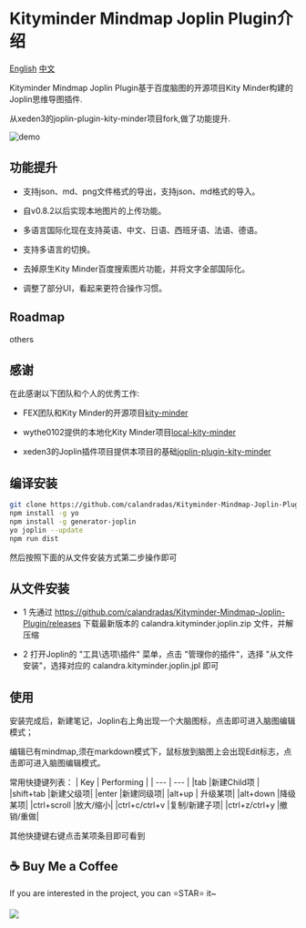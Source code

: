 # Kityminder Mindmap Joplin Plugin介绍

[English](https://github.com/calandradas/Kityminder-Mindmap-Joplin-Plugin) [中文](#)


Kityminder Mindmap Joplin Plugin基于百度脑图的开源项目Kity Minder构建的Joplin思维导图插件.

从xeden3的joplin-plugin-kity-minder项目fork,做了功能提升.

![demo](demo.gif "demo")

## 功能提升

* 支持json、md、png文件格式的导出，支持json、md格式的导入。

* 自v0.8.2以后实现本地图片的上传功能。

* 多语言国际化现在支持英语、中文、日语、西班牙语、法语、德语。
    
* 支持多语言的切换。

* 去掉原生Kity Minder百度搜索图片功能，并将文字全部国际化。

* 调整了部分UI，看起来更符合操作习惯。

## Roadmap

others

## 感谢

在此感谢以下团队和个人的优秀工作:

* FEX团队和Kity Minder的开源项目[kity-minder](https://github.com/fex-team/kityminder-editor.git)

* wythe0102提供的本地化Kity Minder项目[local-kity-minder](https://github.com/wythe0102/local-kity-minder)

* xeden3的Joplin插件项目提供本项目的基础[joplin-plugin-kity-minder](https://github.com/xeden3/joplin-plugin-kity-minder)


## 编译安装

```bash
git clone https://github.com/calandradas/Kityminder-Mindmap-Joplin-Plugin.git
npm install -g yo
npm install -g generator-joplin
yo joplin --update
npm run dist
```

然后按照下面的从文件安装方式第二步操作即可

## 从文件安装

* 1 先通过 https://github.com/calandradas/Kityminder-Mindmap-Joplin-Plugin/releases 下载最新版本的 calandra.kityminder.joplin.zip 文件，并解压缩

* 2 打开Joplin的 "工具\选项\插件" 菜单，点击 "管理你的插件"，选择 "从文件安装"，选择对应的 calandra.kityminder.joplin.jpl 即可

## 使用

安装完成后，新建笔记，Joplin右上角出现一个大脑图标，点击即可进入脑图编辑模式；

编辑已有mindmap,须在markdown模式下，鼠标放到脑图上会出现Edit标志，点击即可进入脑图编辑模式。

常用快捷键列表：
|   Key  |  Performing   |
| --- | --- |
|tab  |新建Child项  |
|shift+tab |新建父级项|
|enter |新建同级项|
|alt+up  | 升级某项|
|alt+down  |降级某项|
|ctrl+scroll |放大/缩小|
|ctrl+c/ctrl+v |复制/新建子项|
|ctrl+z/ctrl+y |撤销/重做|

其他快捷键右键点击某项条目即可看到

## ☕️ Buy Me a Coffee

If you are interested in the project, you can ⭐STAR️⭐️ it~

<a href="https://www.buymeacoffee.com/calandradu5" target="_blank"><img src="https://img.buymeacoffee.com/button-api/?text=Buy me a coffee&emoji=&slug=markmind&button_colour=FFDD00&font_colour=000000&font_family=Cookie&outline_colour=000000&coffee_colour=ffffff" target="_blank" ></a>
